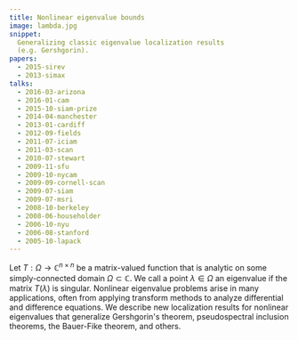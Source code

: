 ```yaml
---
title: Nonlinear eigenvalue bounds
image: lambda.jpg
snippet:
  Generalizing classic eigenvalue localization results
  (e.g. Gershgorin).
papers:
  - 2015-sirev
  - 2013-simax
talks:
  - 2016-03-arizona
  - 2016-01-cam
  - 2015-10-siam-prize
  - 2014-04-manchester
  - 2013-01-cardiff
  - 2012-09-fields
  - 2011-07-iciam
  - 2011-03-scan
  - 2010-07-stewart
  - 2009-11-sfu
  - 2009-10-nycam
  - 2009-09-cornell-scan
  - 2009-07-siam
  - 2009-07-msri
  - 2008-10-berkeley
  - 2008-06-householder
  - 2006-10-nyu
  - 2006-08-stanford
  - 2005-10-lapack
---
```


Let $T : \Omega \rightarrow \mathbb{C}^{n \times n}$ be a matrix-valued
function that is analytic on some simply-connected domain $\Omega
\subset \mathbb{C}$.  We call a point $\lambda \in \Omega$ an eigenvalue if
the matrix $T(\lambda)$ is singular.  Nonlinear eigenvalue problems
arise in many applications, often from applying transform methods to
analyze differential and difference equations.  We describe new
localization results for nonlinear eigenvalues that generalize
Gershgorin's theorem, pseudospectral inclusion theorems, the
Bauer-Fike theorem, and others.

